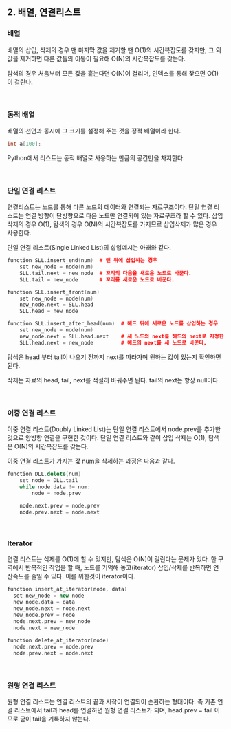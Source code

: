 ## 2. 배열, 연결리스트

### 배열

배열의 삽입, 삭제의 경우 맨 마지막 값을 제거할 땐 O(1)의 시간복잡도를 갖지만, 그 외 값을 제거하면 다른 값들의 이동이 필요해 O(N)의 시간복잡도를 갖는다.

탐색의 경우 처음부터 모든 값을 훑는다면  O(N)이 걸리며, 인덱스를 통해 찾으면 O(1)이 걸린다.

<br>

### 동적 배열

배열의 선언과 동시에 그 크기를 설정해 주는 것을 정적 배열이라 한다.

```c++
int a[100];
```

Python에서 리스트는 동적 배열로 사용하는 만큼의 공간만을 차지한다.

<br>

### 단일 연결 리스트

연결리스트는 노드를 통해 다른 노드의 데이터와 연결되는 자료구조이다. 단일 연결 리스트는 연결 방향이 단방향으로 다음 노드만 연결되어 있는 자료구조라 할 수 있다. 삽입 삭제의 경우 O(1), 탐색의 경우 O(N)의 시간복잡도를 가지므로 삽입삭제가 많은 경우 사용한다.

단일 연결 리스트(Single Linked List)의 삽입예시는 아래와 같다.

```c++
function SLL.insert_end(num)  # 맨 뒤에 삽입하는 경우
	set new_node = node(num)
    SLL.tail.next = new_node  # 꼬리의 다음을 새로운 노드로 바꾼다.
    SLL.tail = new_node		  # 꼬리를 새로운 노드로 바꾼다.

function SLL.insert_front(num)
    set new_node = node(num)
    new_node.next = SLL.head
    SLL.head = new_node

function SLL.insert_after_head(num)  # 해드 뒤에 새로운 노드를 삽입하는 경우
    set new_node = node(num)
    new_node.next = SLL.head.next	 # 새 노드의 next를 해드의 next로 지정한다.
    SLL.head.next = new_node		 # 해드의 next를 새 노드로 바꾼다.
```

탐색은 head 부터 tail이 나오기 전까지 next를 따라가며 원하는 값이 있는지 확인하면 된다.

삭제는 자료의 head, tail, next를 적절히 바꿔주면 된다. tail의 next는 항상 null이다.

<br>

### 이중 연결 리스트

이중 연결 리스트(Doubly Linked List)는 단일 연결 리스트에서 node.prev를 추가한 것으로 양방향 연결을 구현한 것이다. 단일 연결 리스트와 같이 삽입 삭제는 O(1), 탐색은 O(N)의 시간복잡도를 갖는다.

이중 연결 리스트가 가지는 값 num을 삭제하는 과정은 다음과 같다.

```c++
function DLL.delete(num)
    set node = DLL.tail
    while node.data != num:
		node = node.prev
    
    node.next.prev = node.prev
    node.prev.next = node.next
```

<br>

### Iterator

연결 리스트는 삭제를 O(1)에 할 수 있지만, 탐색은 O(N)이 걸린다는 문제가 있다. 한 구역에서 반복적인 작업을 할 때, 노드를 기억해 놓고(iterator) 삽입/삭제를 반복하면 연산속도를 줄일 수 있다. 이를 위한것이 iterator이다.

```c++
function insert_at_iterator(node, data)
  set new_node = new node
  new_node.data = data
  new_node.next = node.next
  new_node.prev = node
  node.next.prev = new_node
  node.next = new_node
  
function delete_at_iterator(node)
  node.next.prev = node.prev
  node.prev.next = node.next
```

<br>

### 원형 연결 리스트

원형 연결 리스트는 연결 리스트의 끝과 시작이 연결되어 순환하는 형태이다. 즉 기존 연결 리스트에서 tail과 head를 연결하면 원형 연결 리스트가 되며, head.prev = tail 이므로 굳이 tail을 기록하지 않는다.
